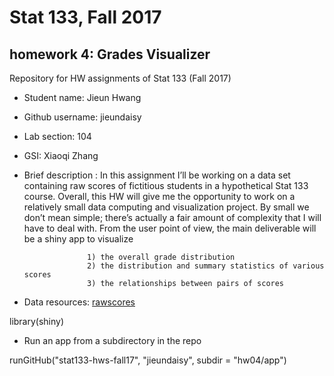 
Stat 133, Fall 2017
===================

homework 4: Grades Visualizer
-----------------------------

Repository for HW assignments of Stat 133 (Fall 2017)

-   Student name: Jieun Hwang
-   Github username: jieundaisy
-   Lab section: 104
-   GSI: Xiaoqi Zhang
-   Brief description : In this assignment I’ll be working on a data set containing raw scores of fictitious students in a hypothetical Stat 133 course. Overall, this HW will give me the opportunity to work on a relatively small data computing and visualization project. By small we don’t mean simple; there’s actually a fair amount of complexity that I will have to deal with. From the user point of view, the main deliverable will be a shiny app to visualize

                      1) the overall grade distribution
                      2) the distribution and summary statistics of various scores
                      3) the relationships between pairs of scores

-   Data resources: [rawscores](https://raw.githubusercontent.com/ucb-stat133/stat133-fall-2017/master/data/rawscores.csv)

library(shiny)

* Run an app from a subdirectory in the repo

 runGitHub("stat133-hws-fall17", "jieundaisy", subdir = "hw04/app")